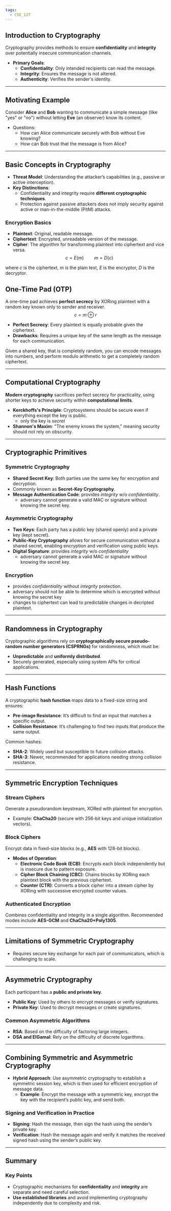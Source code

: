 ```yaml
---
tags:
  - CSE_127
---
```

## **Introduction to Cryptography**  
Cryptography provides methods to ensure **confidentiality** and **integrity** over potentially insecure communication channels.

- **Primary Goals**: 
  - **Confidentiality**: Only intended recipients can read the message.
  - **Integrity**: Ensures the message is not altered.
  - **Authenticity**: Verifies the sender's identity.

---

## **Motivating Example**  
Consider **Alice** and **Bob** wanting to communicate a simple message (like "yes" or "no") without letting **Eve** (an observer) know its content.

- Questions:
  - How can Alice communicate securely with Bob without Eve knowing?
  - How can Bob trust that the message is from Alice?

---

## **Basic Concepts in Cryptography**  
- **Threat Model**: Understanding the attacker’s capabilities (e.g., passive or active interception).
- **Key Distinctions**:
  - Confidentiality and integrity require **different cryptographic techniques**.
  - Protection against passive attackers does not imply security against active or man-in-the-middle (PitM) attacks.

### **Encryption Basics**  
- **Plaintext**: Original, readable message.
- **Ciphertext**: Encrypted, unreadable version of the message.
- **Cipher**: The algorithm for transforming plaintext into ciphertext and vice versa.
$$
c = E(m) \quad\quad m = D(c)
$$

where $c$ is the ciphertext, $m$ is the plain text, $E$ is the encryptor, $D$ is the decryptor.


## **One-Time Pad (OTP)**  
A one-time pad achieves **perfect secrecy** by XORing plaintext with a random key known only to sender and receiver.
$$c = m \oplus r$$
- **Perfect Secrecy**: Every plaintext is equally probable given the ciphertext.
- **Drawbacks**: Requires a unique key of the same length as the message for each communication.

Given a shared key, that is completely random, you can encode messages into numbers, and perform modulo arithmetic to get a completely random ciphertext.

---

## **Computational Cryptography**  
**Modern cryptography** sacrifices perfect secrecy for practicality, using shorter keys to achieve security within **computational limits**.

- **Kerckhoffs's Principle**: Cryptosystems should be secure even if everything except the key is public.
	- only the key is *secret*
- **Shannon's Maxim**: "The enemy knows the system," meaning security should not rely on obscurity.

---

## **Cryptographic Primitives**  
### **Symmetric Cryptography**
- **Shared Secret Key**: Both parties use the same key for encryption and decryption.
- Commonly known as **Secret-Key Cryptography**.
- **Message Authentication Code**: provides *integrity* w/o *confidentiality*.
	- adversary cannot generate a valid MAC or signature without knowing the secret key.
 
 ### **Asymmetric Cryptography**
- **Two Keys**: Each party has a public key (shared openly) and a private key (kept secret).
- **Public-Key Cryptography** allows for secure communication without a shared secret, enabling encryption and verification using public keys.
- **Digital Signature**: provides *integrity* w/o *confidentiality*
	- adversary cannot generate a valid MAC or signature without knowing the secret key.
### Encryption
- provides *confidentiality* without *integrity* protection.
- adversary should not be able to determine which is encrypted without knowing the secret key
- changes to ciphertext can lead to predictable changes in decripted plaintext.
---
## **Randomness in Cryptography**  
Cryptographic algorithms rely on **cryptographically secure pseudo-random number generators (CSPRNGs)** for randomness, which must be:
  - **Unpredictable** and **uniformly distributed**.
  - Securely generated, especially using system APIs for critical applications.

---

## **Hash Functions**  
A cryptographic **hash function** maps data to a fixed-size string and ensures:
  - **Pre-image Resistance**: It’s difficult to find an input that matches a specific output.
  - **Collision Resistance**: It’s challenging to find two inputs that produce the same output.
  
Common hashes:
  - **SHA-2**: Widely used but susceptible to future collision attacks.
  - **SHA-3**: Newer, recommended for applications needing strong collision resistance.

---

## **Symmetric Encryption Techniques**  
### **Stream Ciphers**  
Generate a pseudorandom keystream, XORed with plaintext for encryption.
- Example: **ChaCha20** (secure with 256-bit keys and unique initialization vectors).

### **Block Ciphers**  
Encrypt data in fixed-size blocks (e.g., **AES** with 128-bit blocks).
- **Modes of Operation**:
  - **Electronic Code Book (ECB)**: Encrypts each block independently but is insecure due to pattern exposure.
  - **Cipher Block Chaining (CBC)**: Chains blocks by XORing each plaintext block with the previous ciphertext.
  - **Counter (CTR)**: Converts a block cipher into a stream cipher by XORing with successive encrypted counter values.

### **Authenticated Encryption**  
Combines confidentiality and integrity in a single algorithm. Recommended modes include **AES-GCM** and **ChaCha20+Poly1305**.

---

## **Limitations of Symmetric Cryptography**  
- Requires secure key exchange for each pair of communicators, which is challenging to scale.
  
---

## **Asymmetric Cryptography**  
Each participant has a **public and private key**.
- **Public Key**: Used by others to encrypt messages or verify signatures.
- **Private Key**: Used to decrypt messages or create signatures.

### **Common Asymmetric Algorithms**  
- **RSA**: Based on the difficulty of factoring large integers.
- **DSA and ElGamal**: Rely on the difficulty of discrete logarithms.

---

## **Combining Symmetric and Asymmetric Cryptography**  
- **Hybrid Approach**: Use asymmetric cryptography to establish a symmetric session key, which is then used for efficient encryption of message data.
  - **Example**: Encrypt the message with a symmetric key, encrypt the key with the recipient’s public key, and send both.

### **Signing and Verification in Practice**  
- **Signing**: Hash the message, then sign the hash using the sender’s private key.
- **Verification**: Hash the message again and verify it matches the received signed hash using the sender’s public key.

---

## **Summary**  
### Key Points  
- Cryptographic mechanisms for **confidentiality** and **integrity** are separate and need careful selection.
- **Use established libraries** and avoid implementing cryptography independently due to complexity and risk.
